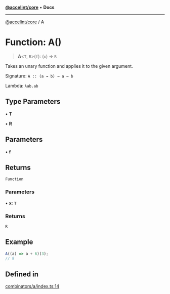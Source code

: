 [**@accelint/core**](../README.md) • **Docs**

***

[@accelint/core](../README.md) / A

# Function: A()

> **A**\<`T`, `R`\>(`f`): (`x`) => `R`

Takes an unary function and applies it to the given argument.

Signature: `A :: (a → b) → a → b`

Lambda: `λab.ab`

## Type Parameters

• **T**

• **R**

## Parameters

• **f**

## Returns

`Function`

### Parameters

• **x**: `T`

### Returns

`R`

## Example

```ts
A((a) => a + 6)(3);
// 9
```

## Defined in

[combinators/a/index.ts:14](https://github.com/gohypergiant/standard-toolkit/blob/7f574e64e57e697a3e2daabb1b78393aca67cb22/packages/core/src/combinators/a/index.ts#L14)
